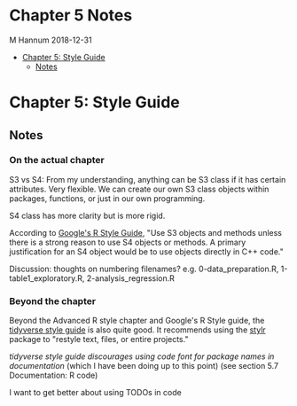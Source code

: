Chapter 5 Notes
================
M Hannum
2018-12-31

-   [Chapter 5: Style Guide](#chapter-5-style-guide)
    -   [Notes](#notes)

Chapter 5: Style Guide
======================

Notes
-----

### On the actual chapter

S3 vs S4: From my understanding, anything can be S3 class if it has certain attributes. Very flexible. We can create our own S3 class objects within packages, functions, or just in our own programming.

S4 class has more clarity but is more rigid.

According to [Google's R Style Guide](https://google.github.io/styleguide/Rguide.xml), "Use S3 objects and methods unless there is a strong reason to use S4 objects or methods. A primary justification for an S4 object would be to use objects directly in C++ code."

Discussion: thoughts on numbering filenames? e.g. 0-data\_preparation.R, 1-table1\_exploratory.R, 2-analysis\_regression.R

### Beyond the chapter

Beyond the Advanced R style chapter and Google's R Style guide, the [tidyverse style guide](https://style.tidyverse.org/index.html) is also quite good. It recommends using the [stylr](http://styler.r-lib.org/) package to "restyle text, files, or entire projects."

*tidyverse style guide discourages using code font for package names in documentation* (which I have been doing up to this point) (see section 5.7 Documentation: R code)

I want to get better about using TODOs in code
